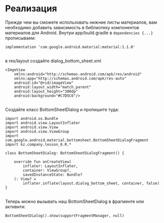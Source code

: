 # Реализация

Прежде чем вы сможете использовать нижние листы материалов, вам необходимо добавить зависимость в библиотеку компонентов материалов для Android. Внутри app/build.gradle в `dependencies {...}` прописываем:

```
implementation 'com.google.android.material:material:1.1.0'
```

![](data:image/gif;base64,R0lGODlhAQABAPABAP///wAAACH5BAEKAAAALAAAAAABAAEAAAICRAEAOw==)![](data:image/gif;base64,R0lGODlhAQABAPABAP///wAAACH5BAEKAAAALAAAAAABAAEAAAICRAEAOw== "Click and drag to move")

в res/layout создайте dialog\_bottom\_sheet.xml

```
<ImgeView
    xmlns:android="http://schemas.android.com/apk/res/android"
    xmlns:app="http://schemas.android.com/apk/res-auto"
    android:id="@+id/imageView"
    android:layout_width="match_parent"
    android:layout_height="300dp"
    android:background="#C7D5C6"/>
```

![](data:image/gif;base64,R0lGODlhAQABAPABAP///wAAACH5BAEKAAAALAAAAAABAAEAAAICRAEAOw==)![](data:image/gif;base64,R0lGODlhAQABAPABAP///wAAACH5BAEKAAAALAAAAAABAAEAAAICRAEAOw== "Click and drag to move")

Создайте класс BottomSheetDialog и пропишите туда:

```
import android.os.Bundle
import android.view.LayoutInflater
import android.view.View
import android.view.ViewGroup
import com.google.android.material.bottomsheet.BottomSheetDialogFragment
import kz.company.lesson_8.R.*

class BottomSheetDialog: BottomSheetDialogFragment() {

    override fun onCreateView(
        inflater: LayoutInflater,
        container: ViewGroup?,
        savedInstanceState: Bundle?
    ): View? =
        inflater.inflate(layout.dialog_bottom_sheet, container, false)
}
```

![](data:image/gif;base64,R0lGODlhAQABAPABAP///wAAACH5BAEKAAAALAAAAAABAAEAAAICRAEAOw==)![](data:image/gif;base64,R0lGODlhAQABAPABAP///wAAACH5BAEKAAAALAAAAAABAAEAAAICRAEAOw== "Click and drag to move")

Теперь можно вызывать наш BottomSheetDialog в фрагменте или активити:

```
BottomSheetDialog().show(supportFragmentManager, null)
```

![](data:image/gif;base64,R0lGODlhAQABAPABAP///wAAACH5BAEKAAAALAAAAAABAAEAAAICRAEAOw==)![](data:image/gif;base64,R0lGODlhAQABAPABAP///wAAACH5BAEKAAAALAAAAAABAAEAAAICRAEAOw== "Click and drag to move")
